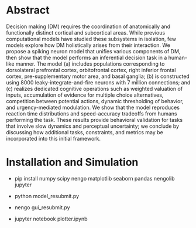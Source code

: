 # Abstract

Decision making (DM) requires the coordination of anatomically and functionally distinct cortical and subcortical areas. While previous computational models have studied these subsystems in isolation, few models explore how DM holistically arises from their interaction. We propose a spiking neuron model that unifies various components of DM, then show that the model performs an inferential decision task in a human-like manner. The model (a) includes populations corresponding to dorsolateral prefrontal cortex, orbitofrontal cortex, right inferior frontal cortex, pre-supplementary motor area, and basal ganglia; (b) is constructed using 8000 leaky-integrate-and-fire neurons with 7 million connections; and (c) realizes dedicated cognitive operations such as weighted valuation of inputs, accumulation of evidence for multiple choice alternatives, competition between potential actions, dynamic thresholding of behavior, and urgency-mediated modulation. We show that the model reproduces reaction time distributions and speed-accuracy tradeoffs from humans performing the task. These results provide behavioral validation for tasks that involve slow dynamics and perceptual uncertainty; we conclude by discussing how additional tasks, constraints, and metrics may be incorporated into this initial framework.

# Installation and Simulation

 - pip install numpy scipy nengo matplotlib seaborn pandas nengolib jupyter

 - python model_resubmit.py

 - nengo gui_resubmit.py

  -  jupyter notebook plotter.ipynb
